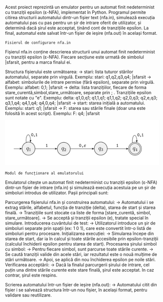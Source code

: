   Acest proiect reprezintă un emulator pentru un automat finit nedeterminist cu tranziții epsilon (ε-NFA), implementat în Python. Programul permite citirea structurii automatului dintr-un fișier text (nfa.in), simulează execuția automatului pas cu pas pentru un șir de intrare oferit de utilizator, și determină dacă șirul este acceptat, ținând cont de tranzițiile epsilon. La final, automatul este salvat într-un fișier de ieșire (nfa.out) în același format.

    Fisierul de configurare nfa.in

  Fișierul nfa.in conține descrierea structurii unui automat finit nedeterminist cu tranziții epsilon (ε-NFA). Fiecare secțiune este urmată de simbolul |sfarsit, pentru a marca finalul ei.

  Structura fișierului este următoarea:
-> stari: lista tuturor stărilor automatului, separate prin virgulă.
  Exemplu: stari: q1,q2,q3,q4; |sfarsit
-> alfabet: simbolurile de intrare permise (fără epsilon), separate prin virgulă.
  Exemplu: alfabet: 0,1; |sfarsit
-> delta: lista tranzițiilor, fiecare de forma stare_curentă,simbol,stare_următoare, separate prin ; . Tranzițiile epsilon sunt notate cu "e".
  Exemplu: delta: q1,0,q1; q1,1,q1; q1,1,q2; q2,0,q3; q2,e,q3; q3,1,q4; q4,1,q4; q4,0,q4; |sfarsit
-> start: starea inițială a automatului.
  Exemplu: start: q1; |sfarsit
-> F: starea sau stările finale (doar una este folosită în acest script).
  Exemplu: F: q4; |sfarsit

![image_alt](https://github.com/adapreda/automate/blob/ccaa44ae23a28ef37d9088a83b0c962eb6628819/nfa/Screenshot%202025-05-24%20153611.png)

    Modul de funcționare al emulatorului
  Emulatorul citește un automat finit nedeterminist cu tranziții epsilon (ε-NFA) dintr-un fișier de intrare (nfa.in) și simulează execuția acestuia pe un șir de simboluri introdus de utilizator. Pașii principali sunt:

  Parcurgerea fișierului nfa.in și construirea automatului:
-> Automatului i se extrag stările, alfabetul, funcția de tranziție (delta), starea de start și starea finală.
-> Tranzițiile sunt stocate ca liste de forma [stare_curentă, simbol, stare_următoare].
-> Se acceptă și tranziții epsilon (e), tratate special în simulare.
  Introducerea cuvântului de test:
-> Utilizatorul introduce un șir de simboluri separate prin spații (ex: 1 0 1), care este convertit într-o listă de simboluri pentru procesare.
  Inițializarea execuției:
-> Simularea începe din starea de start, dar ia în calcul și toate stările accesibile prin epsilon-tranziții (calculul închiderii epsilon pentru starea de start).
  Procesarea șirului simbol cu simbol:
-> Pentru fiecare simbol, sunt parcurse toate stările curente.
-> Se caută tranziții valide din acele stări, iar rezultatul este o nouă mulțime de stări următoare.
-> Apoi, se aplică din nou închiderea epsilon pe noile stări.
  Verificarea acceptării:
-> Dacă la finalul parcurgerii șirului de intrare, cel puțin una dintre stările curente este stare finală, șirul este acceptat.
  In caz contrar, șirul este respins.

  Scrierea automatului într-un fișier de ieșire (nfa.out):
  -> Automatului citit din fișier i se salvează structura într-un nou fișier, în același format, pentru validare sau reutilizare.
